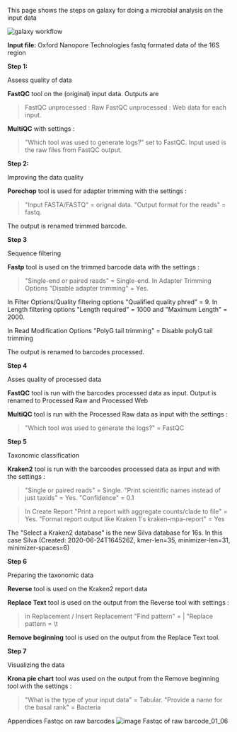 This page shows the steps on galaxy for doing a microbial analysis on the input data

![galaxy workflow](https://user-images.githubusercontent.com/81419117/122450875-cd8d2700-cfa7-11eb-951f-4b96126d1e82.png)

**Input file:** 
Oxford Nanopore Technologies fastq formated data of the 16S region


**Step 1:** 

Assess quality of data

<b>FastQC</b> tool on the (original) input data. Outputs are
>FastQC unprocessed : Raw 
>FastQC unprocessed : Web data for each input. 

<b>MultiQC</b> with settings : 
>"Which tool was used to generate logs?" set to FastQC. 
Input used is the raw files from FastQC output.


**Step 2:**

Improving the data quality

<b>Porechop</b> tool is used for adapter trimming with the settings : 
>"Input FASTA/FASTQ" = orignal data. 
>"Output format for the reads" = fastq. 

The output is renamed trimmed barcode.


**Step 3**

Sequence filtering

<b>Fastp</b> tool is used on the trimmed barcode data with the settings : 
>"Single-end or paired reads" = Single-end. 
>In Adapter Trimming Options "Disable adapter trimming" = Yes.

In Filter Options/Quality filtering options "Qualified quality phred" = 9. In Length filtering  options "Length required" = 1000 and "Maximum Length" = 2000. 

In Read Modification Options "PolyG tail trimming" = Disable polyG tail trimming

The output is renamed to barcodes processed.


**Step 4**

Asses quality of processed data

<b>FastQC</b> tool is run with the barcodes processed data as input. Output is renamed to Processed Raw and Processed Web

<b>MultiQC</b> tool is run with the Processed Raw data as input with the settings : 
>"Which tool was used to generate the logs?" = FastQC


**Step 5**

Taxonomic classification

<b>Kraken2</b> tool is run with the barcoodes processed data as input and with the settings : 
>"Single or paired reads" = Single. 
>"Print scientific names instead of just taxids" = Yes. 
>"Confidence" = 0.1

>In Create Report "Print a report with aggregate counts/clade to file" = Yes. 
>"Format report output like Kraken 1's kraken-mpa-report" = Yes

The "Select a Kraken2 database" is the new Silva database for 16s. In this case Silva (Created: 2020-06-24T164526Z, kmer-len=35, minimizer-len=31, minimizer-spaces=6)


**Step 6**

Preparing the taxonomic data

<b>Reverse</b> tool is used on the Kraken2 report data

<b>Replace Text</b> tool is used on the output from the Reverse tool with settings : 
>in Replacement / Insert Replacement 
>"Find pattern" = \| 
>"Replace pattern = \t

<b>Remove beginning</b> tool is used on the output from the Replace Text tool.


**Step 7**

Visualizing the data

<b>Krona pie chart</b> tool was used on the output from the Remove beginning tool with the settings : 
>"What is the type of your input data" = Tabular. 
>"Provide a name for the basal rank" = Bacteria


Appendices
Fastqc on raw barcodes
![image](https://user-images.githubusercontent.com/81419117/124190576-cd6e4a80-dac2-11eb-84a4-90ff2cd98eac.png)
Fastqc of raw barcode_01_06
 
